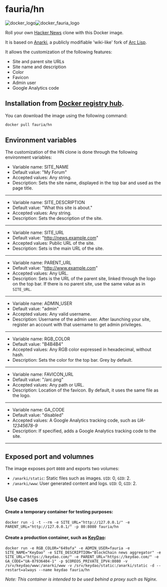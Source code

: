 fauria/hn
=========

![docker_logo](https://raw.githubusercontent.com/fauria/docker-hn/master/docker_139x115.png)![docker_fauria_logo](https://raw.githubusercontent.com/fauria/docker-hn/master/docker_fauria_161x115.png)

Roll your own [Hacker News](http://news.ycombinator.com) clone with this Docker image.

It is based on [Anarki](https://github.com/arclanguage/anarki), a publicly modifiable 'wiki-like' fork of [Arc Lisp](http://www.paulgraham.com/arc.html).

It allows the customization of the following features:

* Site and parent site URLs
* Site name and description
* Color
* Favicon
* Admin user
* Google Analytics code

Installation from [Docker registry hub](https://registry.hub.docker.com/u/fauria/hn/).
----

You can download the image using the following command:

```bash
docker pull fauria/hn
```


Environment variables
----

The customization of the HN clone is done through the following environment variables:

* Variable name: SITE_NAME
* Default value: "My Forum"
* Accepted values: Any string.
* Description: Sets the site name, displayed in the top bar and used as the page title.

----

* Variable name: SITE_DESCRIPTION
* Default value: "What this site is about."
* Accepted values: Any string.
* Description: Sets the description of the site.

----

* Variable name: SITE_URL
* Default value: "http://news.example.com"
* Accepted values: Public URL of the site.
* Description: Sets is the main URL of the site.

----

* Variable name: PARENT_URL
* Default value: "http://www.example.com"
* Accepted values: Any URL.
* Description: Sets is the URL of the parent site, linked through the logo on the top bar. If there is no parent site, use the same value as in `SITE_URL`.

----

* Variable name: ADMIN_USER
* Default value: "admin"
* Accepted values: Any valid username.
* Description: Username of the admin user. After launching your site, register an account with that username to get admin privileges.

----

* Variable name: RGB_COLOR
* Default value: "B4B4B4"
* Accepted values: Any RGB color expressed in hexadecimal, without hash.
* Description: Sets the color for the top bar. Grey by default.

----

* Variable name: FAVICON_URL
* Default value: "/arc.png"
* Accepted values: Any path or URL.
* Description: Location of the favicon. By default, it uses the same file as the logo.

----

* Variable name: GA_CODE
* Default value: "disabled"
* Accepted values: A Google Analytics tracking code, such as *UA-12345678-9*
* Description: If specified, adds a Google Analytics tracking code to the site.

----

Exposed port and volumnes
----

The image exposes port `8080` and exports two volumes: 

* `/anarki/static`: Static files such as images. `UID`: 0, `GID`: 2.
* `/anarki/www`: User generated content and logs. `UID`: 0, `GID`: 2.

Use cases
----

#### Create a temporary container for testing purposes:

```
docker run -i -t --rm -e SITE_URL="http://127.0.0.1/" -e PARENT_URL="http://127.0.0.1/" -p 80:8080 fauria/hn
```

#### Create a production container, such as [KeyDao](https://keydao.com):

```
docker run -e RGB_COLOR="649afa" -e ADMIN_USER=fauria -e SITE_NAME="KeyDao" -e SITE_DESCRIPTION="BlockChain news aggregator" -e SITE_URL="https://keydao.com/" -e PARENT_URL="https://keydao.com/" -e GA_CODE="UA-87936404-1" -p $COREOS_PRIVATE_IPV4:8080 -v /srv/keydao/www:/anarki/www -v /srv/keydao/static:/anarki/static -d --restart=always --name keydao fauria/hn
```

*Note: This container is intended to be used behind a proxy such as Nginx.*